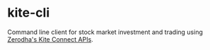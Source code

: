 # kite-cli
Command line client for stock market investment and trading using [Zerodha's Kite Connect APIs](https://kite.trade/).

